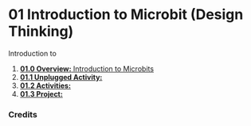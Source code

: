 # 01 Introduction to Microbit (Design Thinking)
Introduction to 

1. [**01.0 Overview:** Introduction to Microbits](/01intro/01.0overview/)
2. [**01.1 Unplugged Activity:**](/01intro/01.1unplugged/)
3. [**01.2 Activities:**](/01intro/01.2activities/)
4. [**01.3 Project:**](/01intro/01.3project/)
### Credits
